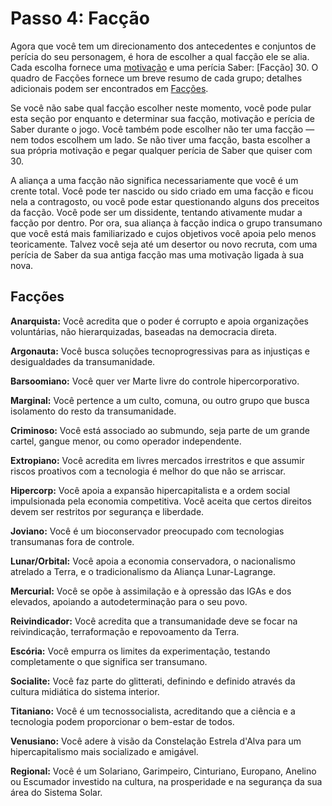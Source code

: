 # Passo 4: Facção

Agora que você tem um direcionamento dos antecedentes e conjuntos de perícia do seu personagem, é hora de escolher a qual facção ele se alia. Cada escolha fornece uma [motivação](../04/16-step-13-motivations.md) e uma perícia Saber: \[Facção\] 30. O quadro de Facções fornece um breve resumo de cada grupo; detalhes adicionais podem ser encontrados em [Facções](../10/00-factions.md).

Se você não sabe qual facção escolher neste momento, você pode pular esta seção por enquanto e determinar sua facção, motivação e perícia de Saber durante o jogo. Você também pode escolher não ter uma facção — nem todos escolhem um lado. Se não tiver uma facção, basta escolher a sua própria motivação e pegar qualquer perícia de Saber que quiser com 30.

A aliança a uma facção não significa necessariamente que você é um crente total. Você pode ter nascido ou sido criado em uma facção e ficou nela a contragosto, ou você pode estar questionando alguns dos preceitos da facção. Você pode ser um dissidente, tentando ativamente mudar a facção por dentro. Por ora, sua aliança à facção indica o grupo transumano que você está mais familiarizado e cujos objetivos você apoia pelo menos teoricamente. Talvez você seja até um desertor ou novo recruta, com uma perícia de Saber da sua antiga facção mas uma motivação ligada à sua nova.

<!-- CLEANED blockquote -->

## Facções

**Anarquista:** Você acredita que o poder é corrupto e apoia organizações voluntárias, não hierarquizadas, baseadas na democracia direta.

**Argonauta:** Você busca soluções tecnoprogressivas para as injustiças e desigualdades da transumanidade.

**Barsoomiano:** Você quer ver Marte livre do controle hipercorporativo.

**Marginal:** Você pertence a um culto, comuna, ou outro grupo que busca isolamento do resto da transumanidade.

**Criminoso:** Você está associado ao submundo, seja parte de um grande cartel, gangue menor, ou como operador independente.

**Extropiano:** Você acredita em livres mercados irrestritos e que assumir riscos proativos com a tecnologia é melhor do que não se arriscar.

**Hipercorp:** Você apoia a expansão hipercapitalista e a ordem social impulsionada pela economia competitiva. Você aceita que certos direitos devem ser restritos por segurança e liberdade.

**Joviano:** Você é um bioconservador preocupado com tecnologias transumanas fora de controle.

**Lunar/Orbital:** Você apoia a economia conservadora, o nacionalismo atrelado a Terra, e o tradicionalismo da Aliança Lunar-Lagrange.

**Mercurial:** Você se opõe à assimilação e à opressão das IGAs e dos elevados, apoiando a autodeterminação para o seu povo.

**Reivindicador:** Você acredita que a transumanidade deve se focar na reivindicação, terraformação e repovoamento da Terra.

**Escória:** Você empurra os limites da experimentação, testando completamente o que significa ser transumano.

**Socialite:** Você faz parte do glitterati, definindo e definido através da cultura midiática do sistema interior.

**Titaniano:** Você é um tecnossocialista, acreditando que a ciência e a tecnologia podem proporcionar o bem-estar de todos.

**Venusiano:** Você adere à visão da Constelação Estrela d'Alva para um hipercapitalismo mais socializado e amigável.

**Regional:** Você é um Solariano, Garimpeiro, Cinturiano, Europano, Anelino ou Escumador investido na cultura, na prosperidade e na segurança da sua área do Sistema Solar.

<!-- CLEANED /blockquote -->
